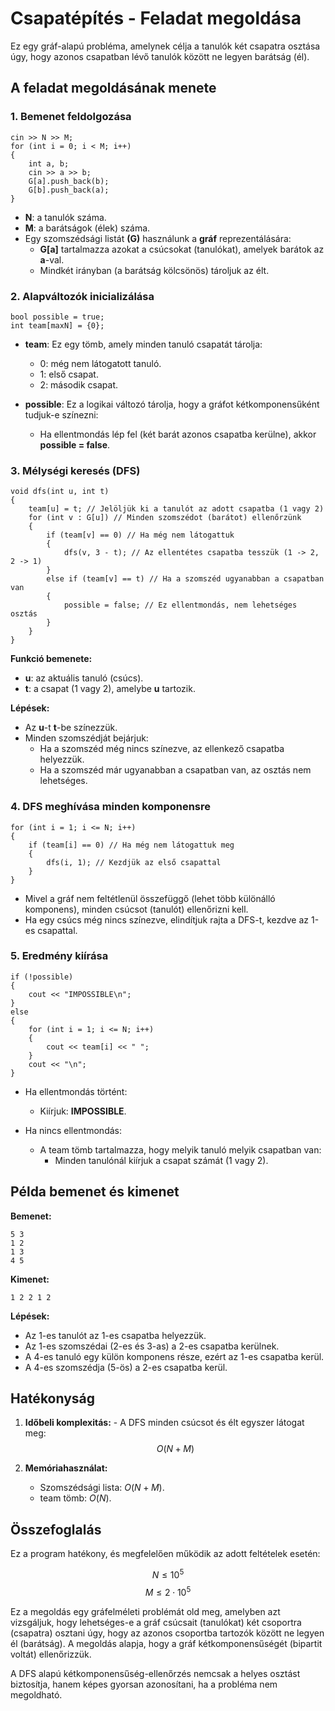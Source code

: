 # Csapatépítés - Feladat megoldása

Ez egy gráf-alapú probléma, amelynek célja a tanulók két csapatra osztása úgy, hogy azonos csapatban lévő tanulók között ne legyen barátság (él).

## A feladat megoldásának menete

### 1. Bemenet feldolgozása

    cin >> N >> M;
    for (int i = 0; i < M; i++)
    {
        int a, b;
        cin >> a >> b;
        G[a].push_back(b);
        G[b].push_back(a);
    }

- **N**: a tanulók száma.
- **M**: a barátságok (élek) száma.
- Egy szomszédsági listát **(G)** használunk a **gráf** reprezentálására:
  - **G[a]** tartalmazza azokat a csúcsokat (tanulókat), amelyek barátok az **a**-val.
  - Mindkét irányban (a barátság kölcsönös) tároljuk az élt.

### 2. Alapváltozók inicializálása

    bool possible = true;
    int team[maxN] = {0};

- **team**: Ez egy tömb, amely minden tanuló csapatát tárolja:

  - 0: még nem látogatott tanuló.
  - 1: első csapat.
  - 2: második csapat.

- **possible**: Ez a logikai változó tárolja, hogy a gráfot kétkomponensűként tudjuk-e színezni:
  - Ha ellentmondás lép fel (két barát azonos csapatba kerülne), akkor **possible = false**.

### 3. Mélységi keresés (DFS)

    void dfs(int u, int t)
    {
        team[u] = t; // Jelöljük ki a tanulót az adott csapatba (1 vagy 2)
        for (int v : G[u]) // Minden szomszédot (barátot) ellenőrzünk
        {
            if (team[v] == 0) // Ha még nem látogattuk
            {
                dfs(v, 3 - t); // Az ellentétes csapatba tesszük (1 -> 2, 2 -> 1)
            }
            else if (team[v] == t) // Ha a szomszéd ugyanabban a csapatban van
            {
                possible = false; // Ez ellentmondás, nem lehetséges osztás
            }
        }
    }

**Funkció bemenete:**

- **u**: az aktuális tanuló (csúcs).
- **t**: a csapat (1 vagy 2), amelybe **u** tartozik.

**Lépések:**

- Az **u**-t **t**-be színezzük.
- Minden szomszédját bejárjuk:
  - Ha a szomszéd még nincs színezve, az ellenkező csapatba helyezzük.
  - Ha a szomszéd már ugyanabban a csapatban van, az osztás nem lehetséges.

### 4. DFS meghívása minden komponensre

    for (int i = 1; i <= N; i++)
    {
        if (team[i] == 0) // Ha még nem látogattuk meg
        {
            dfs(i, 1); // Kezdjük az első csapattal
        }
    }

- Mivel a gráf nem feltétlenül összefüggő (lehet több különálló komponens), minden csúcsot (tanulót) ellenőrizni kell.
- Ha egy csúcs még nincs színezve, elindítjuk rajta a DFS-t, kezdve az 1-es csapattal.

### 5. Eredmény kiírása

    if (!possible)
    {
        cout << "IMPOSSIBLE\n";
    }
    else
    {
        for (int i = 1; i <= N; i++)
        {
            cout << team[i] << " ";
        }
        cout << "\n";
    }

- Ha ellentmondás történt:

  - Kiírjuk: **IMPOSSIBLE**.

- Ha nincs ellentmondás:
  - A team tömb tartalmazza, hogy melyik tanuló melyik csapatban van:
    - Minden tanulónál kiírjuk a csapat számát (1 vagy 2).

## Példa bemenet és kimenet

**Bemenet:**

    5 3
    1 2
    1 3
    4 5

**Kimenet:**

    1 2 2 1 2

**Lépések:**

- Az 1-es tanulót az 1-es csapatba helyezzük.
- Az 1-es szomszédai (2-es és 3-as) a 2-es csapatba kerülnek.
- A 4-es tanuló egy külön komponens része, ezért az 1-es csapatba kerül.
- A 4-es szomszédja (5-ös) a 2-es csapatba kerül.

## Hatékonyság

1. **Időbeli komplexitás:** - A DFS minden csúcsot és élt egyszer látogat meg:
   $$O (N + M)$$

2. **Memóriahasználat:**
   - Szomszédsági lista: $O(N+M).$
   - team tömb: $O(N).$

## Összefoglalás

Ez a program hatékony, és megfelelően működik az adott feltételek esetén:

$$N \leq 10^5$$
$$M \leq 2 \cdot 10^5$$

Ez a megoldás egy gráfelméleti problémát old meg, amelyben azt vizsgáljuk, hogy lehetséges-e a gráf csúcsait (tanulókat) két csoportra (csapatra) osztani úgy, hogy az azonos csoportba tartozók között ne legyen él (barátság). A megoldás alapja, hogy a gráf kétkomponensűségét (bipartit voltát) ellenőrizzük.

A DFS alapú kétkomponensűség-ellenőrzés nemcsak a helyes osztást biztosítja, hanem képes gyorsan azonosítani, ha a probléma nem megoldható.
